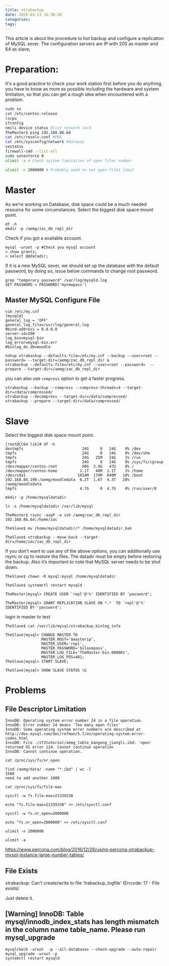 ```yaml
---
title: xtrabackup
date: 2020-03-13 16:30:36
categories:
tags:
---
```


This article is about the procedure to hot backup and configure a replication of MySQL sever.
The configuration servers are IP with 200 as master and 64 as slave;

# Preparation: 

It's a good practice to check your work station first before you do anything, you have to know as more as possible including the hardware and system limitation, so that you can get a rough idea when encountered with a problem.

``` sh
sudo su
cat /etc/centos-release
lscpu
ifconfig
nmcli device status #list network card
TheMaster$ ping 192.168.86.64
cat /etc/resolv.conf #DNS
cat /etc/sysconfig/network #Gateway
sestatus
firewall-cmd --list-all
sudo setenforce 0
ulimit -a # Check system limitation of open files number

ulimit -n 2000000 # Probably need to set open files limit
```
<!--more-->
# Master

As we're working on Database, disk space could be a much needed resource for some circumstances. Select the biggest disk space mount point.
```
df -h
mkdir -p /aemg/zac_db_repl_dir
```

Check if you got a available account.
```
mysql -uroot -p #Check you mysql account
> show grants;
> select @@datadir;
```

If it is a new MySQL sever, we should set up the database with the default password, by doing so, issue below commands to change root password.
```
grep "temporary password" /var/log/mysqld.log
SET PASSWORD = PASSWORD('mynewpass')
```
## Master MySQL Configure File

```
vim /etc/my.cnf
[mysqld]
general_log = 'OFF'
general_log_file=/usr/log/general.log
#bind-address = 0.0.0.0
server-id=200
log_bin=mysql-bin
log_error=mysql-bin.err
#binlog_do_db=moodle
```
```
nohup xtrabackup --defaults-file=/etc/my.cnf --backup --user=root --password= --target-dir=/aemg/zac_db_repl_dir &
xtrabackup --defaults-file=/etc/my.cnf --user=root --password=  --prepare --target-dir=/aemg/zac_db_repl_dir 
```
you can also use `compress` option to get a faster progress.
```
xtrabackup --backup --compress --compress-threads=4 --target-dir=/data/compressed/
xtrabackup --decompress --target-dir=/data/compressed/
xtrabackup --prepare --target-dir=/data/compressed/
````


# Slave

Select the biggest disk space mount point.

```
[root@CC64 lib]# df -h
devtmpfs                          24G     0   24G    0% /dev
tmpfs                             24G     0   24G    0% /dev/shm
tmpfs                             24G   25M   24G    1% /run
tmpfs                             24G     0   24G    0% /sys/fs/cgroup
/dev/mapper/centos-root           50G  3.9G   47G    8% /
/dev/mapper/centos-home          1.1T   40M  1.1T    1% /home
/dev/sda1                       1014M  174M  840M   18% /boot
192.168.86.199:/aemg/moodledata  6.2T  1.6T  4.3T   28% /aemg/moodledata
tmpfs                            4.7G     0  4.7G    0% /run/user/0
```

```
mkdir -p /home/mysqldatadir

ln -s /home/mysqldatadir /var/lib/mysql

TheMaster$ rsync -avpP -e ssh /aemg/zac_db_repl_dir 192.168.86.64:/home/zac

TheSlave$ mv /home/mysqldatadir/* /home/mysqldatadir_bak

TheSlave$ xtrabackup --move-back --target-dir=/home/zac/zac_db_repl_dir
```

If you don’t want to use any of the above options, you can additionally use rsync or cp to restore the files.
The datadir must be empty before restoring the backup. Also it’s important to note that MySQL server needs to be shut down.

```
TheSlave$ chown -R mysql:mysql /home/mysqldatadir

TheSlave$ systemctl restart mysqld

TheMaster|mysql> CREATE USER 'repl'@'%' IDENTIFIED BY 'password';

TheMaster|mysql> GRANT REPLICATION SLAVE ON *.*  TO 'repl'@'%' IDENTIFIED BY 'password';
```

login in master to test

```
TheSlave$ cat /var/lib/mysql/xtrabackup_binlog_info

TheSlave|mysql> CHANGE MASTER TO
                MASTER_HOST='$masterip',
                MASTER_USER='repl',
                MASTER_PASSWORD='$slavepass',
                MASTER_LOG_FILE='TheMaster-bin.000001',
                MASTER_LOG_POS=481;
TheSlave|mysql> START SLAVE;

TheSlave|mysql> SHOW SLAVE STATUS \G
```

# Problems

## File Descriptor Limitation

```
InnoDB: Operating system error number 24 in a file operation.
InnoDB: Error number 24 means 'Too many open files'
InnoDB: Some operating system error numbers are described at http://dev.mysql.com/doc/refman/5.7/en/operating-system-error-codes.html
InnoDB: File ./zf2tutorial/aemg_table_bangong_jiangli.ibd: 'open' returned OS error 124. Cannot continue operation
InnoDB: Cannot continue operation.
```

```
cat /proc/sys/fs/nr_open

find /aemg/data/ -name "*.ibd" | wc -l
1508
need to add another 1000

cat /proc/sys/fs/file-max

sysctl -w fs.file-max=21339338 

echo "fs.file-max=21339338" >> /etc/sysctl.conf

sysctl -w fs.nr_open=2000000

echo "fs.nr_open=2000000" >> /etc/sysctl.conf

ulimit -n 2000000 

ulimit -a
```

https://www.percona.com/blog/2016/12/28/using-percona-xtrabackup-mysql-instance-large-number-tables/


## File Exists

xtrabackup: Can't create/write to file 'trabackup_logfile' (Errcode: 17 - File exists)

Just delete it.

## [Warning] InnoDB: Table mysql/innodb_index_stats has length mismatch in the column name table_name.  Please run mysql_upgrade

```
mysqlcheck -uroot  -p --all-databases --check-upgrade --auto-repair
mysql_upgrade -uroot -p 
systemctl restart mysqld
```